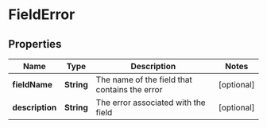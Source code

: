 

# FieldError


## Properties

| Name | Type | Description | Notes |
|------------ | ------------- | ------------- | -------------|
|**fieldName** | **String** | The name of the field that contains the error |  [optional] |
|**description** | **String** | The error associated with the field |  [optional] |



